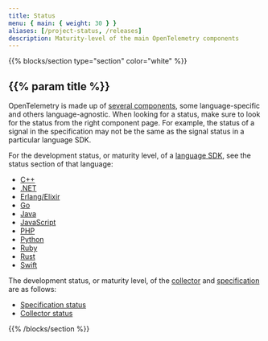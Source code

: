 ```yaml
---
title: Status
menu: { main: { weight: 30 } }
aliases: [/project-status, /releases]
description: Maturity-level of the main OpenTelemetry components
---
```


{{% blocks/section type="section" color="white" %}}

## {{% param title %}}

OpenTelemetry is made up of [several components][main-comp], some
language-specific and others language-agnostic. When looking for a status, make
sure to look for the status from the right component page. For example, the
status of a signal in the specification may not be the same as the signal status
in a particular language SDK.

For the development status, or maturity level, of a [language
SDK](/docs/instrumentation/), see the status section of that language:

<div class="l-primary-buttons mt-0">

- [C++](/docs/instrumentation/cpp/#status-and-releases) 
- [.NET](/docs/instrumentation/net/#status-and-releases) 
- [Erlang/Elixir](/docs/instrumentation/erlang/#status-and-releases) 
- [Go](/docs/instrumentation/go/#status-and-releases) 
- [Java](/docs/instrumentation/java/#status-and-releases) 
- [JavaScript](/docs/instrumentation/js/#status-and-releases) 
- [PHP](/docs/instrumentation/php/#status-and-releases) 
- [Python](/docs/instrumentation/python/#status-and-releases) 
- [Ruby](/docs/instrumentation/ruby/#status-and-releases) 
- [Rust](/docs/instrumentation/rust/#status-and-releases) 
- [Swift](/docs/instrumentation/swift/#status-and-releases) 

</div>

The development status, or maturity level, of the [collector](/docs/collector/) and [specification](/docs/reference/specification/) are as follows:

<div class="l-primary-buttons mt-0">

- [Specification status](/docs/reference/specification/status/)
- [Collector status](/docs/collector/#status-and-releases)

</div>

[main-comp]: /docs/concepts/components/

{{% /blocks/section %}}

